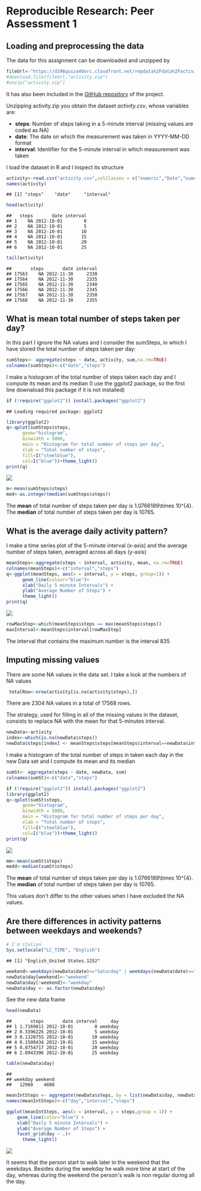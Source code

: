 # Reproducible Research: Peer Assessment 1


## Loading and preprocessing the data

The data for this assignment can be downloaded and unzipped by

```r
fileUrl<-"https://d396qusza40orc.cloudfront.net/repdata%2Fdata%2Factivity.zip"
#download.file(fileUrl,"activity.zip")
#unzip("activity.zip")
```
It has also been included in the [GitHub repository](https://github.com/emperoraugust/RepData_PeerAssessment1) of the project. 

Unzipping activity.zip you obtain the dataset *activity.csv*, whose variables are:

- **steps**: Number of steps taking in a 5-minute interval (missing values are coded as NA)
- **date**: The date on which the measurement was taken in YYYY-MM-DD format
- **interval**: Identifier for the 5-minute interval in which measurement was taken

I load the dataset in R and I inspect its structure

```r
activity<-read.csv("activity.csv",colClasses = c("numeric","Date","numeric"))
names(activity)
```

```
## [1] "steps"    "date"     "interval"
```

```r
head(activity)
```

```
##   steps       date interval
## 1    NA 2012-10-01        0
## 2    NA 2012-10-01        5
## 3    NA 2012-10-01       10
## 4    NA 2012-10-01       15
## 5    NA 2012-10-01       20
## 6    NA 2012-10-01       25
```

```r
tail(activity)
```

```
##       steps       date interval
## 17563    NA 2012-11-30     2330
## 17564    NA 2012-11-30     2335
## 17565    NA 2012-11-30     2340
## 17566    NA 2012-11-30     2345
## 17567    NA 2012-11-30     2350
## 17568    NA 2012-11-30     2355
```




## What is mean total number of steps taken per day?
In this part I ignore the NA values and I consider the sumSteps, in which I have stored the total number of  steps taken per day:


```r
sumSteps<- aggregate(steps ~ date, activity, sum,na.rm=TRUE)
colnames(sumSteps)<-c("date","steps")
```

I make a histogram of the total number of steps taken each day and I compute its mean and its median (I use the ggplot2 package, so the first line downaload this package if it is not installed)


```r
if (!require("ggplot2")) install.packages("ggplot2")
```

```
## Loading required package: ggplot2
```

```r
library(ggplot2)
q<-qplot(sumSteps$steps,
      geom="histogram",
      binwidth = 5000,
      main = "Histogram for total number of steps per day",
      xlab = "Total number of steps",
      fill=I("steelblue"),
      col=I("blue"))+theme_light()
print(q)
```

![](PA1_template_files/figure-html/unnamed-chunk-4-1.png)

```r
m<-mean(sumSteps$steps)
med<-as.integer(median(sumSteps$steps))
```


The **mean** of total number of steps taken per day is  1.0766189\times 10^{4}.
The **median** of total number of steps taken per day is 10765.


## What is the average daily activity pattern?

I make a time series plot of the 5-minute interval (x-axis) and the average number of steps taken, averaged across all days (y-axis)


```r
meanSteps<-aggregate(steps ~ interval, activity, mean, na.rm=TRUE)
colnames(meanSteps)<-c("interval","steps")
q<-ggplot(meanSteps, aes(x = interval, y = steps, group=1)) + 
      geom_line(colour="blue")+
      xlab("Daily 5 minute Intervals") +
      ylab("Average Number of Steps") + 
      theme_light()
print(q)
```

![](PA1_template_files/figure-html/unnamed-chunk-5-1.png)

```r
rowMaxStep<-which(meanSteps$steps == max(meanSteps$steps))
maxInterval<-meanSteps$interval[rowMaxStep]
```

The interval that contains the maximum number is the interval 835



## Imputing missing values

There are some NA values in the data set. I take a look at the numbers of NA values


```r
 totalRow<-nrow(activity[is.na(activity$steps),])
```
There are 2304 NA values in a total of 17568 rows.

The strategy, used for filling in all of the missing values in the dataset, consists to replace NA with the mean for that 5-minutes interval.


```r
newData<-activity
index<-which(is.na(newData$steps))
newData$steps[index] <- meanSteps$steps[meanSteps$interval==newData$interval[index]]
```


I make a histogram of the total number of steps in  taken each day in the new Data set and I compute its mean and its median 


```r
sumSt<- aggregate(steps ~ date, newData, sum)
colnames(sumSt)<-c("date","steps")

if (!require("ggplot2")) install.packages("ggplot2")
library(ggplot2)
q<-qplot(sumSt$steps,
      geom="histogram",
      binwidth = 5000,
      main = "Histogram for total number of steps per day",
      xlab = "Total number of steps",
      fill=I("steelblue"),
      col=I("blue"))+theme_light()
print(q)
```

![](PA1_template_files/figure-html/unnamed-chunk-8-1.png)

```r
mm<-mean(sumSt$steps)
medd<-median(sumSt$steps)
```


The **mean** of total number of steps taken per day is  1.0766189\times 10^{4}.
The **median** of total number of steps taken per day is 10765.

This values don't differ to the other values when I have excluded the NA values.

## Are there differences in activity patterns between weekdays and weekends?


```r
# I'm italian 
Sys.setlocale("LC_TIME", "English")
```

```
## [1] "English_United States.1252"
```

```r
weekend<-weekdays(newData$date)=="Saturday" | weekdays(newData$date)=="Sunday"
newData$day[weekend]<-"weekend"
newData$day[!weekend]<-"weekday"
newData$day <- as.factor(newData$day)
```

See the new data frame


```r
head(newData)
```

```
##       steps       date interval     day
## 1 1.7169811 2012-10-01        0 weekday
## 2 0.3396226 2012-10-01        5 weekday
## 3 0.1320755 2012-10-01       10 weekday
## 4 0.1509434 2012-10-01       15 weekday
## 5 0.0754717 2012-10-01       20 weekday
## 6 2.0943396 2012-10-01       25 weekday
```

```r
table(newData$day)
```

```
## 
## weekday weekend 
##   12960    4608
```


```r
meanIntSteps <- aggregate(newData$steps, by = list(newData$day, newData$interval), mean, na.rm=TRUE)
names(meanIntSteps)<-c("day","interval","steps")

ggplot(meanIntSteps, aes(x = interval, y = steps,group = 1)) +
    geom_line(color="blue") +
    xlab("Daily 5 minute Intervals") +
    ylab("Average Number of Steps") + 
    facet_grid(day ~ .)+
      theme_light()
```

![](PA1_template_files/figure-html/unnamed-chunk-11-1.png)

It seems that the person start to walk later in the weekend that the weekdays. Besides during the weekday he walk more time at start of the day, whereas during the weekend the person's walk is non regular during all the day.
